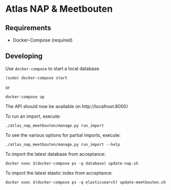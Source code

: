 Atlas NAP & Meetbouten
======================


Requirements
------------

* Docker-Compose (required)


Developing
----------

Use `docker-compose` to start a local database.

	(sudo) docker-compose start

or

	docker-compose up

The API should now be available on http://localhost:8000/

To run an import, execute:

	./atlas_nap_meetbouten/manage.py run_import


To see the various options for partial imports, execute:

	./atlas_nap_meetbouten/manage.py run_import --help


To import the latest database from acceptance:

	docker exec $(docker-compose ps -q database) update-nap.sh 
	 
To import the latest elastic index from acceptance:

	docker exec $(docker-compose ps -q elasticsearch) update-meetbouten.sh 
	 
